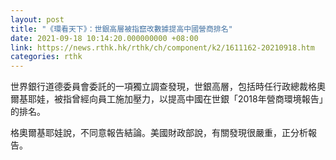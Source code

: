 ```yaml
---
layout: post
title: "《環看天下》：世銀高層被指竄改數據提高中國營商排名"
date: 2021-09-18 10:14:20.000000000 +08:00
link: https://news.rthk.hk/rthk/ch/component/k2/1611162-20210918.htm
categories: rthk
---
```


世界銀行道德委員會委託的一項獨立調查發現，世銀高層，包括時任行政總裁格奧爾基耶娃，被指曾經向員工施加壓力，以提高中國在世銀「2018年營商環境報告」的排名。

格奧爾基耶娃說，不同意報告結論。美國財政部說，有關發現很嚴重，正分析報告。
